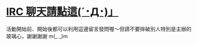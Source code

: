 # [IRC 聊天請點這(´･Д･)」](https://www.irccloud.com/irc/irccloud/channel/devfesttaipei18)

活動開始前、開始後都可以利用這邊留言發問喔～但請不要摔破別人特別是主辦的玻璃心，謝謝謝謝 m(_ _)m